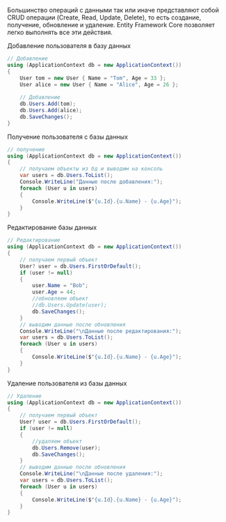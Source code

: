 Большинство операций с данными так или иначе представляют собой CRUD операции (Create, Read, Update, Delete), то есть создание, получение, обновление и удаление. Entity Framework Core позволяет легко выполнять все эти действия.

Добавление пользователя в базу данных
```csharp
// Добавление
using (ApplicationContext db = new ApplicationContext())
{
    User tom = new User { Name = "Tom", Age = 33 };
    User alice = new User { Name = "Alice", Age = 26 };
 
    // Добавление
    db.Users.Add(tom);
    db.Users.Add(alice);
    db.SaveChanges();
}
 ```

Получение пользователя с базы данных 
```csharp
// получение
using (ApplicationContext db = new ApplicationContext())
{
    // получаем объекты из бд и выводим на консоль
    var users = db.Users.ToList();
    Console.WriteLine("Данные после добавления:");
    foreach (User u in users)
    {
        Console.WriteLine($"{u.Id}.{u.Name} - {u.Age}");
    }
}
```

Редактирование базы данных
```csharp
// Редактирование
using (ApplicationContext db = new ApplicationContext())
{
    // получаем первый объект
    User? user = db.Users.FirstOrDefault();
    if (user != null)
    {
        user.Name = "Bob";
        user.Age = 44;
        //обновляем объект
        //db.Users.Update(user);
        db.SaveChanges();
    }
    // выводим данные после обновления
    Console.WriteLine("\nДанные после редактирования:");
    var users = db.Users.ToList();
    foreach (User u in users)
    {
        Console.WriteLine($"{u.Id}.{u.Name} - {u.Age}");
    }
}
```

Удаление пользователя из базы данных 
```csharp
// Удаление
using (ApplicationContext db = new ApplicationContext())
{
    // получаем первый объект
    User? user = db.Users.FirstOrDefault();
    if (user != null)
    {
        //удаляем объект
        db.Users.Remove(user);
        db.SaveChanges();
    }
    // выводим данные после обновления
    Console.WriteLine("\nДанные после удаления:");
    var users = db.Users.ToList();
    foreach (User u in users)
    {
        Console.WriteLine($"{u.Id}.{u.Name} - {u.Age}");
    }
}
```